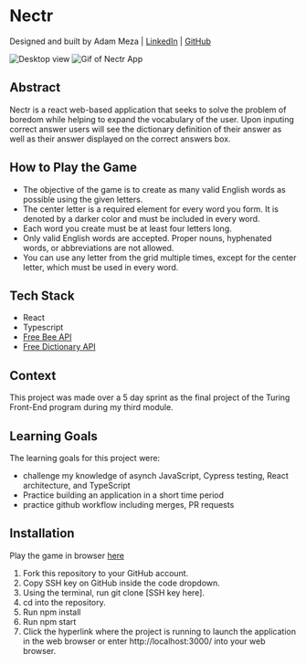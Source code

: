 # Nectr
Designed and built by Adam Meza | [LinkedIn](https://www.linkedin.com/in/adam-meza/) | [GitHub](https://github.com/Adam-meza)

![Desktop view](https://media.giphy.com/media/v1.Y2lkPTc5MGI3NjExMzg2ZjkxOTQ1MTdlYjJhNmI5ZmViZGQzNmNjNDYyNmI5Njk3ZjRjZCZlcD12MV9pbnRlcm5hbF9naWZzX2dpZklkJmN0PWc/LSwcZRmhv1zLdE7xLw/giphy.gif)
![Gif of Nectr App](https://media.giphy.com/media/v1.Y2lkPTc5MGI3NjExMjlhYTUwY2RhYzdmYmFjYzVlYmZjZjcyZmY3MWEwNzhhZTJlY2YzNSZlcD12MV9pbnRlcm5hbF9naWZzX2dpZklkJmN0PWc/gbkj6anaomKW86eFGx/giphy.gif)

## Abstract
Nectr is a react web-based application that seeks to solve the problem of boredom while helping to expand the vocabulary of the user. Upon inputing correct answer users will see the dictionary definition of their answer as well as their answer displayed on the correct answers box. 

## How to Play the Game
- The objective of the game is to create as many valid English words as possible using the given letters.
- The center letter is a required element for every word you form. It is denoted by a darker color and must be included in every word.
- Each word you create must be at least four letters long.
- Only valid English words are accepted. Proper nouns, hyphenated words, or abbreviations are not allowed.
- You can use any letter from the grid multiple times, except for the center letter, which must be used in every word.

## Tech Stack
- React 
- Typescript
- [Free Bee API](https://freebee.fun/api.html)
- [Free Dictionary API](https://dictionaryapi.dev/)

## Context
This project was made over a 5 day sprint as the final project of the Turing Front-End program during my third module. 

## Learning Goals
The learning goals for this project were:
  - challenge my knowledge of asynch JavaScript, Cypress testing, React architecture, and TypeScript
  - Practice building an application in a short time period
  - practice github workflow including merges, PR requests

## Installation
  Play the game in browser [here](https://nectr-app-veed-ko9w0qph2-adam-meza.vercel.app/) 

  1. Fork this repository to your GitHub account.
  2. Copy SSH key on GitHub inside the code dropdown.
  3. Using the terminal, run git clone [SSH key here].
  4. cd into the repository.
  5. Run npm install 
  6. Run npm start
  7. Click the hyperlink where the project is running to launch the application in the web browser or enter http://localhost:3000/ into your web browser.

